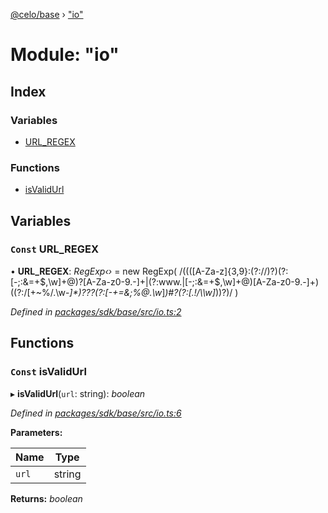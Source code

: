 [@celo/base](../README.md) › ["io"](_io_.md)

# Module: "io"

## Index

### Variables

* [URL_REGEX](_io_.md#const-url_regex)

### Functions

* [isValidUrl](_io_.md#const-isvalidurl)

## Variables

### `Const` URL_REGEX

• **URL_REGEX**: *RegExp‹›* = new RegExp(
  /((([A-Za-z]{3,9}:(?:\/\/)?)(?:[\-;:&=\+\$,\w]+@)?[A-Za-z0-9\.\-]+|(?:www\.|[\-;:&=\+\$,\w]+@)[A-Za-z0-9\.\-]+)((?:\/[\+~%\/\.\w\-_]*)?\??(?:[\-\+=&;%@\.\w_]*)#?(?:[\.\!\/\\\w]*))?)/
)

*Defined in [packages/sdk/base/src/io.ts:2](https://github.com/celo-org/celo-monorepo/blob/master/packages/sdk/base/src/io.ts#L2)*

## Functions

### `Const` isValidUrl

▸ **isValidUrl**(`url`: string): *boolean*

*Defined in [packages/sdk/base/src/io.ts:6](https://github.com/celo-org/celo-monorepo/blob/master/packages/sdk/base/src/io.ts#L6)*

**Parameters:**

Name | Type |
------ | ------ |
`url` | string |

**Returns:** *boolean*
